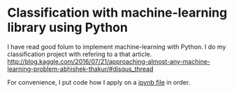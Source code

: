 # Classification with machine-learning library using Python

I have read good folum to implement machine-learning with Python.
I do my classification project with refering to a that article.
http://blog.kaggle.com/2016/07/21/approaching-almost-any-machine-learning-problem-abhishek-thakur/#disqus_thread

For convenience, I put code how I apply on a [ipynb file](https://github.com/samkugji/fraudulent_insured_person/blob/master/Classification_fraudulent_insured_person_through_basic_process.ipynb) in order.
